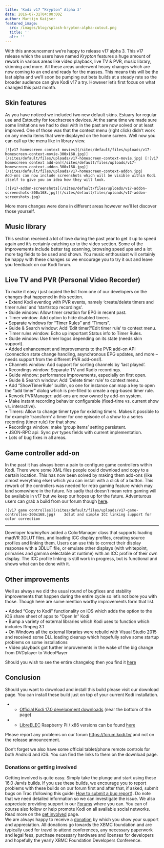```yaml
---
title: 'Kodi v17 “Krypton” Alpha 3'
date: 2016-07-31T04:00:00Z
author: Martijn Kaijser
featured_image:
  src: /images/blog/splash-krypton-alpha-cutout.png
  title: ''
  alt: ''
---
```

With this announcement we’re happy to release v17 alpha 3. This v17 release which the users have named *Krypton* features a huge amount of rework in various areas like video playback, live TV & PVR, music library, skinning and more. All these areas underwent heavy changes which are now coming to an end and ready for the masses. This means this will be the last alpha and we’ll soon be pumping out beta builds at a steady rate so the broader audience can give Kodi v17 a try. However let’s first focus on what changed this past month.

  Skin features
--------------

 As you have noticed we included two new default skins. Estuary for regular use and Estouchy for touchscreen devices. At the same time we made sure some limitations we had to deal with in the past are now solved or at least improved. One of those was that the context menu (right click) didn’t work on any media items that were displayed on the home screen. Well now you can call up the menu like in library view.

    [![v17 homescreen context movies](/sites/default/files/uploads/v17-homescreen-context-movie-300x168.jpg)](/sites/default/files/uploads/v17-homescreen-context-movie.jpg) [![v17 homescreen context add-on](/sites/default/files/uploads/v17-homescreen-context-addon-300x168.jpg)](/sites/default/files/uploads/v17-homescreen-context-addon.jpg)    Add-ons can now include screenshots which will be visible within Kodi itself to give you an idea how they will look.

    [![v17-addon-screenshots](/sites/default/files/uploads/v17-addon-screenshots-300x168.jpg)](/sites/default/files/uploads/v17-addon-screenshots.jpg)     

 More more changes were done in different areas however we’ll let discover those yourself.

 Music library
-------------

 This section received a lot of love during the past year to get it up to speed again and it’s certainly catching up to the video section. Some of the improvements include better tag scanning, browsing speed ups and a lot more tag fields to be used and shown. You music enthousiast will certainly be happy with these changes so we encourage you to try it out and leave you feedback on our Kodi forum.

 Live TV and PVR (Personal Video Recorder)
-----------------------------------------

 To make it easy i just copied the list from one of our developers on the changes that happened in this section.  
 • Extend Kodi eventlog with PVR events, namely ‘create/delete timers and timer rules’ and ‘start/stop recordings’.  
 • Guide window: Allow timer creation for EPG in recent past.  
 • Timer window: Add option to hide disabled timers.  
 • Separate windows for “Timer Rules” and “Timers”.  
 • Guide & Search window: Add ‘Edit timer’/'Edit timer rule’ to context menu.  
 • Timer rules window: Echo up important Status info to Timer Rules.  
 • Guide window: Use timer logos depending on its state (needs skin support).  
 • Added enhancement and improvements to the PVR add-on API (connection state change handling, asynchronous EPG updates, and more – needs support from the different PVR add-ons!).  
 • Channels window: Add support for sorting channels by ‘last played’.  
 • Recordings window: Separate TV and Radio recordings.  
 • Guide window: performance improvements, especially on first open.  
 • Guide & Search window: Add ‘Delete timer rule’ to context menu.  
 • Add “ShowTimerRule” builtin, so one for instance can map a key to open the “add timer” dialog which is pre-filled to create a epg-based timer rule.  
 • Rework PVRManager: add-ons are now owned by add-on system.  
 • Make instant recording behavior configurable (fixed-time vs. current show vs. interactive).  
 • Timers: Allow to change timer type for existing timers. Makes it possible to for example ‘transform’ a timer for one episode of a show to a series recording (timer rule) for that show.  
 • Recordings window: make ‘group items’ setting persistent.  
 • JSON-RPC api: Sync pvr types fields with current implementation.  
 • Lots of bug fixes in all areas.

 Game controller add-on
----------------------

 In the past it has always been a pain to configure game controllers within Kodi. There were some XML files people could download and copy to a certain location. This has now been solved by making them add-ons (like almost everything else) which you can install with a click of a button. This rework of the controllers was needed for retro gaming feature which may land somewhere in the future. No sadly that doesn’t mean retro gaming will be available in v17 but we keep our hopes up for the future. Adventurous users can grab a build from our forum though [here](https://forum.kodi.tv/forumdisplay.php?fid=194).

    ![v17 game controlles](/sites/default/files/uploads/v17-game-controlles-300x168.jpg)    3dlut and simple ICC linking support for color correction
---------------------------------------------------------

 Developer *laurimyllari* added a ColorManager class that supports loading madVR 3DLUT files, and loading ICC display profiles, creating source profiles and linking them. Users can use this to correct their display response with a 3DLUT file, or emulate other displays (with whitepoint, primaries and gamma selectable at runtime) with an ICC profile of their own display. The ICC profile linking is still work in progress, but is functional and shows what can be done with it.

  

 Other improvements
------------------

 Well as always we did the usual round of bugfixes and stability improvements that happen during the entire cycle so let’s not bore you with those. Though here are some mention worthy improvements form that list.

 • Added “Copy to Kodi” functionality on iOS which adds the option to the iOS share sheet of apps to “Open In” Kodi  
 • Bump a variety of external libraries which Kodi uses to function which includes ffmpeg 3.1  
 • On Windows all the external libraries were rebuild with Visual Studio 2015 and received some DLL loading cleanup which hopefully solve some startup problems on some installations  
 • Video playback got further improvements in the wake of the big change from DVDplayer to VideoPlayer

 Should you wish to see the entire changelog then you find it [here](https://github.com/xbmc/xbmc/milestone/86?closed=1)

 Conclusion
----------

 Should you want to download and install this build please visit our download page. You can install these build just on top of your current Kodi installation.

 
 * * [Official Kodi 17.0 development downloads](/download) (near the bottom of the page)
 * * [LibreELEC](https://libreelec.tv/) Raspberry Pi / x86 versions can be found [here](https://libreelec.tv/downloads/preview/)
 
 Please report any problems on our forum <https://forum.kodi.tv/> and not on the release announcement.

 Don’t forget we also have some official tablet/phone remote controls for both Android and iOS. You can find the links to them on the download page.

 ### Donations or getting involved

 Getting involved is quite easy. Simply take the plunge and start using these 16.0 Jarvis builds. If you use these builds, we encourage you to report problems with these builds on our forum first and after that, if asked, submit bugs on Trac (following this guide: [How to submit a bug report](https://kodi.wiki/view/HOW-TO:Submit_a_bug_report)). Do note that we need detailed information so we can investigate the issue. We also appreciate providing support in our [Forums](https://forum.kodi.tv/ "Kodi Forums") where you can. You can of course also follow or help promote Kodi on all available social networks. Read more on the [get involved](/get-involved) page.  
 We are always happy to receive a [donation](/contribute/donate "Donate") by which you show your support and appreciation. All donations go towards the XBMC foundation and are typically used for travel to attend conferences, any necessary paperwork and legal fees, purchase necessary hardware and licenses for developers and hopefully the yearly XBMC Foundation Developers Conference.

 